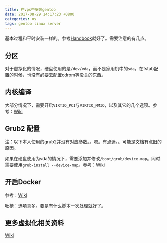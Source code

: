 ```yaml
---
title: 在vps中安装gentoo
date: 2017-08-29 14:17:23 +0800
categories: os
tags: gentoo linux server
---
```


基本过程和平时安装一样的。参考[Handbook](https://wiki.gentoo.org/wiki/Handbook)就好了。需要注意的有几点。
<!-- more -->

## 分区

对于虚拟化的情况，硬盘使用的是`/dev/vda`，而不是家用机中的`sda`。在fstab配置的时候，也没有必要去配置cdrom等没关的东西。

## 内核编译

大部分情况下，需要开启`VIRTIO_PCI`与`VIRTIO_MMIO`，以及其它的几个选项。参考：[Wiki](https://wiki.gentoo.org/wiki/QEMU/Linux_guest#Kernel)

## Grub2 配置

注：以下本人使用的grub2并没有对应参数。。嗯。有点迷。。可能是文档有点旧的原因。

如果在硬盘使用为vda的情况下，需要添加并修改`/boot/grub/device.map`。同时需要使用`grub-install --device-map`。参考：[Wiki](https://wiki.gentoo.org/wiki/QEMU/Linux_guest#GRUB)


## 开启Docker

参考：[Wiki](https://wiki.gentoo.org/wiki/Docker)

吐槽：选项真多。要是有什么脚本一次处理就好了。

## 更多虚拟化相关资料

[Wiki](https://wiki.gentoo.org/wiki/Category:Virtualization)




